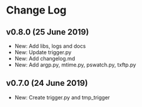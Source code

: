 # Change Log

## v0.8.0 (25 June 2019)
 - New: Add libs, logs and docs
 - New: Update trigger.py
 - New: Add changelog.md
 - New: Add argp.py, mtime.py, pswatch.py, txftp.py

## v0.7.0 (24 June 2019)
 - New: Create trigger.py and tmp_trigger
